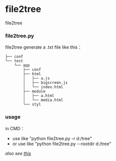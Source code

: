 # file2tree
file2tree

### file2tree.py
file2tree generate a .txt file like this：

    ├── conf
    └── test
        └── app
            ├── conf
            ├── html
            │   ├── a.js
            │   ├── bigscreen.js
            │   └── index.html
            ├── module
            │   ├── a.html
            │   └── media.html
            └── styl


### usage
in CMD：
- use like "python file2tree.py -r d:/tree"
- or use like "python file2tree.py --rootdir d:/tree"

*also see [this]( https://github.com/guofei9987/MyKnowledge/tree/master/MyToolBox)*
